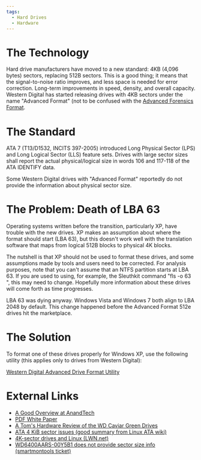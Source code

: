 ```yaml
---
tags:
  - Hard Drives
  - Hardware
---
```

# The Technology

Hard drive manufacturers have moved to a new standard: 4KB (4,096 bytes)
sectors, replacing 512B sectors. This is a good thing; it means that the
signal-to-noise ratio improves, and less space is needed for error
correction. Long-term improvements in speed, density, and overall
capacity. Western Digital has started releasing drives with 4KB sectors
under the name "Advanced Format" (not to be confused with the [Advanced
Forensics Format](aff.md).

# The Standard

ATA 7 (T13/D1532, INCITS 397-2005) introduced Long Physical Sector (LPS)
and Long Logical Sector (LLS) feature sets. Drives with large sector
sizes shall report the actual physical/logical size in words 106 and
117-118 of the ATA IDENTIFY data.

Some Western Digital drives with "Advanced Format" reportedly do not
provide the information about physical sector size.

# The Problem: Death of LBA 63

Operating systems written before the transition, particularly XP, have
trouble with the new drives. XP makes an assumption about where the
format should start (LBA 63), but this doesn't work well with the
translation software that maps from logical 512B blocks to physical 4K
blocks.

The nutshell is that XP should not be used to format these drives, and
some assumptions made by tools and users need to be corrected. For
analysis purposes, note that you can't assume that an NTFS partition
starts at LBA 63. If you are used to using, for example, the Sleuthkit
command "fls -o 63 <image>", this may need to change. Hopefully more
information about these drives will come forth as time progresses.

LBA 63 was dying anyway. Windows Vista and Windows 7 both align to LBA
2048 by default. This change happened before the Advanced Format 512e
drives hit the marketplace.

# The Solution

To format one of these drives properly for Windows XP, use the following
utility (this applies only to drives from Western Digital):

[Western Digital Advanced Drive Format Utility](http://www.wdc.com/en/products/advancedformat/)

# External Links

* [A Good Overview at AnandTech](http://www.anandtech.com/storage/showdoc.aspx?i=3691)
* [PDF White Paper](http://www.wdc.com/wdproducts/library/WhitePapers/ENG/2579-771430.pdf)
* [A Tom's Hardware Review of the WD Caviar Green Drives](http://www.tomshardware.com/reviews/green-terabyte-1tb,2078-2.html)
* [ATA 4 KiB sector issues (good summary from Linux ATA wiki)](https://ata.wiki.kernel.org/index.php/ATA_4_KiB_sector_issues)
* [4K-sector drives and Linux (LWN.net)](http://lwn.net/Articles/377895/)
* [WD6400AARS-00Y5B1 does not provide sector size info (smartmontools ticket)](https://sourceforge.net/apps/trac/smartmontools/ticket/62)
